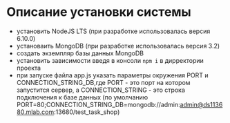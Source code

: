 ﻿# Описание установки системы
- установить NodeJS LTS (при разработке использовалась версия 6.10.0)
- установаить MongoDB (при разработке использовалась версия 3.2)
- создать экземпляр базы данных MongoDB
- установить зависимости введя в консоли ``` npm i ``` в дирректории проекта
- при запуске файла app.js указать параметры окружения PORT и CONNECTION_STRING_DB,где PORT - это порт на котором запустится сервер, а CONNECTION_STRING - это строка подключения к базе данных (по умолчанию PORT=80;CONNECTION_STRING_DB=mongodb://admin:admin@ds113680.mlab.com:13680/test_task_shop)